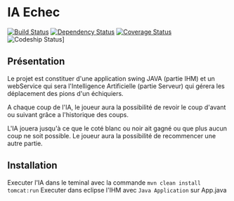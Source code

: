 # IA Echec
[![Build Status](https://travis-ci.org/ctesniere/IA-Echec.png?branch=master)](https://travis-ci.org/ctesniere/IA-Echec)
[![Dependency Status](https://gemnasium.com/ctesniere/IA-Echec.png)](https://gemnasium.com/ctesniere/IA-Echec)
[![Coverage Status](https://coveralls.io/repos/ctesniere/IA-Echec/badge.png)](https://coveralls.io/r/ctesniere/IA-Echec)  
![Codeship Status](https://www.codeship.io/projects/1cba7b50-3595-0131-8c4c-4ace70bdb565/status)]

## Présentation

Le projet est constituer d'une application swing JAVA (partie IHM) et un webService qui sera l'Intelligence Artificielle (partie Serveur) qui gérera les déplacement des pions d'un échiquiers.
  
A chaque coup de l'IA, le joueur aura la possibilité de revoir le coup d'avant ou suivant grâce a l'historique des coups.
  
L'IA jouera jusqu'à ce que le coté blanc ou noir ait gagné ou que plus aucun coup ne soit possible. Le joueur aura la possibilité de recommencer une autre partie. 

## Installation

Executer l'IA dans le teminal avec la commande ``mvn clean install tomcat:run``
Executer dans eclipse l'IHM avec ``Java Application`` sur App.java
